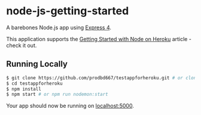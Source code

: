 # node-js-getting-started

A barebones Node.js app using [Express 4](http://expressjs.com/).

This application supports the [Getting Started with Node on Heroku](https://devcenter.heroku.com/articles/getting-started-with-nodejs) article - check it out.

## Running Locally


```sh
$ git clone https://github.com/prodbd667/testappforheroku.git # or clone your own fork
$ cd testappforheroku
$ npm install
$ npm start # or npm run nodemon:start
```

Your app should now be running on [localhost:5000](http://localhost:5000/).
